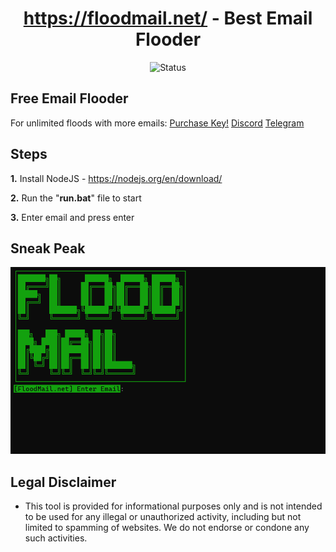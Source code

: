 <div align="center">

# https://floodmail.net/ - Best Email Flooder
![Status](https://img.shields.io/badge/status-working-lime)

</div>

## Free Email Flooder
For unlimited floods with more emails: <a href="https://floodmail.net/purchase">Purchase Key!</a>
<a href="https://discord.gg/fy37kQNr38" target="_blank">Discord</a>
<a href="https://t.me/floodmail" target="_blank">Telegram</a>

## Steps
  **1.** Install NodeJS - https://nodejs.org/en/download/
 
  **2.** Run the "**run.bat**" file to start

  **3.** Enter email and press enter

## Sneak Peak
<img src="https://github.com/Petey1337/Email-Spammer/blob/main/floodmail.png?raw=true">

## Legal Disclaimer
* This tool is provided for informational purposes only and is not intended to be used for any illegal or unauthorized activity, including but not limited to spamming of websites. We do not endorse or condone any such activities.
